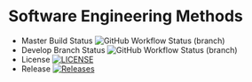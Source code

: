 # Software Engineering Methods
* Master Build Status ![GitHub Workflow Status (branch)](https://img.shields.io/github/actions/workflow/status/Robert-Smales/sem-cw/main.yml?branch=master)
* Develop Branch Status ![GitHub Workflow Status (branch)](https://img.shields.io/github/actions/workflow/status/Robert-Smales/sem-cw/main.yml?branch=develop)
* License [![LICENSE](https://img.shields.io/github/license/<username>/<repository>.svg?style=flat-square)](https://github.com/Robert-Smales/sem-cw/blob/master/LICENSE)
* Release [![Releases](https://img.shields.io/github/release/<username>/<repository>/all.svg?style=flat-square)](https://github.com/Robert-Smales/sem-cw/releases)